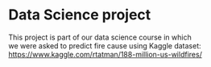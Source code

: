 # Data Science project<br>
This project is part of our data science course in which<br>
we were asked to predict fire cause using Kaggle dataset:<br>
https://www.kaggle.com/rtatman/188-million-us-wildfires/